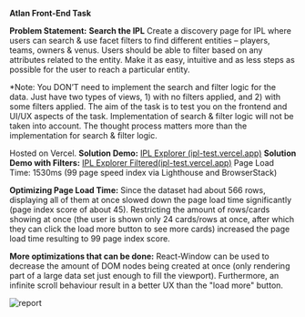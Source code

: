 **Atlan Front-End Task**

**Problem Statement:** **Search the IPL**
Create a discovery page for IPL where users can search & use facet filters to find different entities – players, teams, owners & venus. Users should be able to filter based on any attributes related to the entity. Make it as easy, intuitive and as less steps as possible for the user to reach a particular entity.

*Note: You DON’T need to implement the search and filter logic for the data. Just have two types of views, 1) with no filters applied, and 2) with some filters applied. The aim of the task is to test you on the frontend and UI/UX aspects of the task. Implementation of search & filter logic will not be taken into account. The thought process matters more than the implementation for search & filter logic.

Hosted on Vercel.
**Solution Demo:** [IPL Explorer (ipl-test.vercel.app)](https://ipl-test.vercel.app/)
**Solution Demo with Filters:** [IPL Explorer Filtered(ipl-test.vercel.app)](https://ipl-test.vercel.app/filtered)
Page Load Time: 1530ms (99 page speed index via Lighthouse and BrowserStack)

**Optimizing Page Load Time:** Since the dataset had about 566 rows, displaying all of them at once slowed down the page load time significantly (page index score of about 45). Restricting the amount of rows/cards showing at once (the user is shown only 24 cards/rows at once, after which they can click the load more button to see more cards) increased the page load time resulting to 99 page index score.

**More optimizations that can be done:** React-Window can be used to decrease the amount of DOM nodes being created at once (only rendering part of a large data set just enough to fill the viewport). Furthermore, an infinite scroll behaviour result in a better UX than the "load more" button.

![report](https://user-images.githubusercontent.com/47635607/110965209-fcc54400-8379-11eb-9aa1-52b3c7b2cb46.png)
